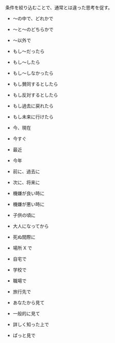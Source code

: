 条件を絞り込むことで、通常とは違った思考を促す。

- 〜の中で、どれかで
- 〜と〜のどちらかで
- 〜以外で

- もし〜だったら
- もし〜したら
- もし〜しなかったら
- もし賛同するとしたら
- もし反対するとしたら
- もし過去に戻れたら
- もし未来に行けたら

- 今、現在
- 今すぐ
- 最近
- 今年
- 前に、過去に
- 次に、将来に
- 機嫌が良い時に
- 機嫌が悪い時に
- 子供の頃に
- 大人になってから
- 死ぬ間際に

- 場所 X で
- 自宅で
- 学校で
- 職場で
- 旅行先で

- あなたから見て
- 一般的に見て

- 詳しく知った上で
- ぱっと見で
